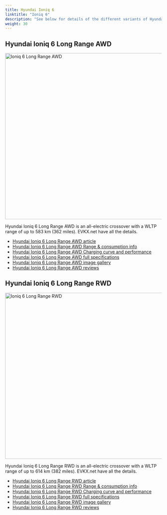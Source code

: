 ```yaml
---
title: Hyundai Ioniq 6
linktitle: "Ioniq 6"
description: "See below for details of the different variants of Hyundai Ioniq 6"
weight: 30
---
```

## Hyundai Ioniq 6 Long Range AWD

<a href="/models/hyundai/ioniq_6/ioniq_6_long_range_awd/"><img src="https://media.evkx.net/multimedia/models/hyundai/ioniq_6/ioniq_6_long_range_awd/main_1_st.jpg" width="800" height="533" alt="Ioniq 6 Long Range AWD" ></a>

Hyundai Ioniq 6 Long Range AWD is an all-electric crossover with a WLTP range of up to 583 km (362 miles). EVKX.net have all the details. 

- [Hyundai Ioniq 6 Long Range AWD article](/models/hyundai/ioniq_6/ioniq_6_long_range_awd/)
- [Hyundai Ioniq 6 Long Range AWD Range & consumption info](/models/hyundai/ioniq_6/ioniq_6_long_range_awd/rangeandconsumption)
- [Hyundai Ioniq 6 Long Range AWD Charging curve and performance](/models/hyundai/ioniq_6/ioniq_6_long_range_awd/chargingcurve)
- [Hyundai Ioniq 6 Long Range AWD full specifications](/models/hyundai/ioniq_6/ioniq_6_long_range_awd/specifications)
- [Hyundai Ioniq 6 Long Range AWD image gallery](/models/hyundai/ioniq_6/ioniq_6_long_range_awd/gallery)
- [Hyundai Ioniq 6 Long Range AWD reviews](/models/hyundai/ioniq_6/ioniq_6_long_range_awd/reviews)

## Hyundai Ioniq 6 Long Range RWD

<a href="/models/hyundai/ioniq_6/ioniq_6_long_range_rwd/"><img src="https://media.evkx.net/multimedia/models/hyundai/ioniq_6/ioniq_6_long_range_rwd/main_1_st.jpg" width="800" height="533" alt="Ioniq 6 Long Range RWD" ></a>

Hyundai Ioniq 6 Long Range RWD is an all-electric crossover with a WLTP range of up to 614 km (382 miles). EVKX.net have all the details. 

- [Hyundai Ioniq 6 Long Range RWD article](/models/hyundai/ioniq_6/ioniq_6_long_range_rwd/)
- [Hyundai Ioniq 6 Long Range RWD Range & consumption info](/models/hyundai/ioniq_6/ioniq_6_long_range_rwd/rangeandconsumption)
- [Hyundai Ioniq 6 Long Range RWD Charging curve and performance](/models/hyundai/ioniq_6/ioniq_6_long_range_rwd/chargingcurve)
- [Hyundai Ioniq 6 Long Range RWD full specifications](/models/hyundai/ioniq_6/ioniq_6_long_range_rwd/specifications)
- [Hyundai Ioniq 6 Long Range RWD image gallery](/models/hyundai/ioniq_6/ioniq_6_long_range_rwd/gallery)
- [Hyundai Ioniq 6 Long Range RWD reviews](/models/hyundai/ioniq_6/ioniq_6_long_range_rwd/reviews)

